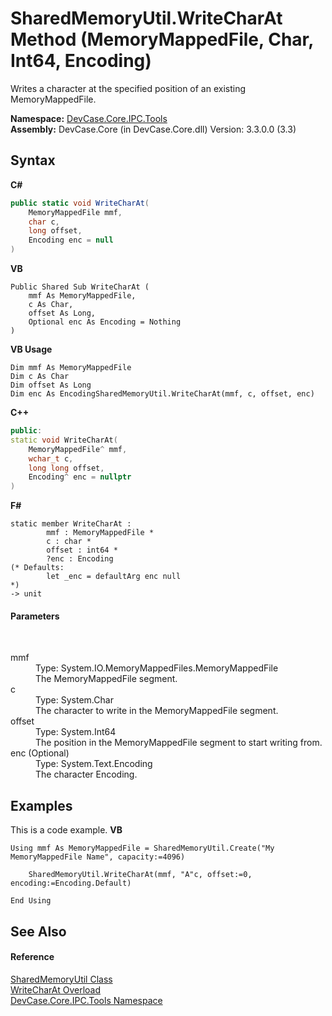 # SharedMemoryUtil.WriteCharAt Method (MemoryMappedFile, Char, Int64, Encoding)
 

Writes a character at the specified position of an existing MemoryMappedFile.

**Namespace:**&nbsp;<a href="N_DevCase_Core_IPC_Tools">DevCase.Core.IPC.Tools</a><br />**Assembly:**&nbsp;DevCase.Core (in DevCase.Core.dll) Version: 3.3.0.0 (3.3)

## Syntax

**C#**<br />
``` C#
public static void WriteCharAt(
	MemoryMappedFile mmf,
	char c,
	long offset,
	Encoding enc = null
)
```

**VB**<br />
``` VB
Public Shared Sub WriteCharAt ( 
	mmf As MemoryMappedFile,
	c As Char,
	offset As Long,
	Optional enc As Encoding = Nothing
)
```

**VB Usage**<br />
``` VB Usage
Dim mmf As MemoryMappedFile
Dim c As Char
Dim offset As Long
Dim enc As EncodingSharedMemoryUtil.WriteCharAt(mmf, c, offset, enc)
```

**C++**<br />
``` C++
public:
static void WriteCharAt(
	MemoryMappedFile^ mmf, 
	wchar_t c, 
	long long offset, 
	Encoding^ enc = nullptr
)
```

**F#**<br />
``` F#
static member WriteCharAt : 
        mmf : MemoryMappedFile * 
        c : char * 
        offset : int64 * 
        ?enc : Encoding 
(* Defaults:
        let _enc = defaultArg enc null
*)
-> unit 

```


#### Parameters
&nbsp;<dl><dt>mmf</dt><dd>Type: System.IO.MemoryMappedFiles.MemoryMappedFile<br />The MemoryMappedFile segment.</dd><dt>c</dt><dd>Type: System.Char<br />The character to write in the MemoryMappedFile segment.</dd><dt>offset</dt><dd>Type: System.Int64<br />The position in the MemoryMappedFile segment to start writing from.</dd><dt>enc (Optional)</dt><dd>Type: System.Text.Encoding<br />The character Encoding.</dd></dl>

## Examples
This is a code example. 
**VB**<br />
``` VB
Using mmf As MemoryMappedFile = SharedMemoryUtil.Create("My MemoryMappedFile Name", capacity:=4096)

    SharedMemoryUtil.WriteCharAt(mmf, "A"c, offset:=0, encoding:=Encoding.Default)

End Using
```


## See Also


#### Reference
<a href="T_DevCase_Core_IPC_Tools_SharedMemoryUtil">SharedMemoryUtil Class</a><br /><a href="Overload_DevCase_Core_IPC_Tools_SharedMemoryUtil_WriteCharAt">WriteCharAt Overload</a><br /><a href="N_DevCase_Core_IPC_Tools">DevCase.Core.IPC.Tools Namespace</a><br />